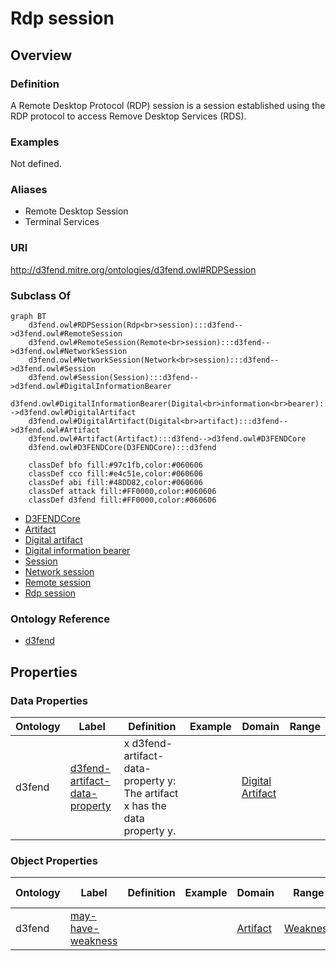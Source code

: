 # Rdp session

## Overview

### Definition
A Remote Desktop Protocol (RDP) session is a session established using the RDP protocol to access Remove Desktop Services (RDS).

### Examples
Not defined.

### Aliases
- Remote Desktop Session
- Terminal Services

### URI
http://d3fend.mitre.org/ontologies/d3fend.owl#RDPSession

### Subclass Of
```mermaid
graph BT
    d3fend.owl#RDPSession(Rdp<br>session):::d3fend-->d3fend.owl#RemoteSession
    d3fend.owl#RemoteSession(Remote<br>session):::d3fend-->d3fend.owl#NetworkSession
    d3fend.owl#NetworkSession(Network<br>session):::d3fend-->d3fend.owl#Session
    d3fend.owl#Session(Session):::d3fend-->d3fend.owl#DigitalInformationBearer
    d3fend.owl#DigitalInformationBearer(Digital<br>information<br>bearer):::d3fend-->d3fend.owl#DigitalArtifact
    d3fend.owl#DigitalArtifact(Digital<br>artifact):::d3fend-->d3fend.owl#Artifact
    d3fend.owl#Artifact(Artifact):::d3fend-->d3fend.owl#D3FENDCore
    d3fend.owl#D3FENDCore(D3FENDCore):::d3fend
    
    classDef bfo fill:#97c1fb,color:#060606
    classDef cco fill:#e4c51e,color:#060606
    classDef abi fill:#48DD82,color:#060606
    classDef attack fill:#FF0000,color:#060606
    classDef d3fend fill:#FF0000,color:#060606
```

- [D3FENDCore](/docs/ontology/reference/model/D3FENDCore/D3FENDCore.md)
- [Artifact](/docs/ontology/reference/model/D3FENDCore/Artifact/Artifact.md)
- [Digital artifact](/docs/ontology/reference/model/D3FENDCore/Artifact/Digital%20artifact/Digital%20artifact.md)
- [Digital information bearer](/docs/ontology/reference/model/D3FENDCore/Artifact/Digital%20artifact/Digital%20information%20bearer/Digital%20information%20bearer.md)
- [Session](/docs/ontology/reference/model/D3FENDCore/Artifact/Digital%20artifact/Digital%20information%20bearer/Session/Session.md)
- [Network session](/docs/ontology/reference/model/D3FENDCore/Artifact/Digital%20artifact/Digital%20information%20bearer/Session/Network%20session/Network%20session.md)
- [Remote session](/docs/ontology/reference/model/D3FENDCore/Artifact/Digital%20artifact/Digital%20information%20bearer/Session/Network%20session/Remote%20session/Remote%20session.md)
- [Rdp session](/docs/ontology/reference/model/D3FENDCore/Artifact/Digital%20artifact/Digital%20information%20bearer/Session/Network%20session/Remote%20session/Rdp%20session/Rdp%20session.md)


### Ontology Reference
- [d3fend](http://d3fend.mitre.org/ontologies/d3fend.owl#)

## Properties
### Data Properties
| Ontology | Label | Definition | Example | Domain | Range |
|----------|-------|------------|---------|--------|-------|
| d3fend | [d3fend-artifact-data-property](http://d3fend.mitre.org/ontologies/d3fend.owl#d3fend-artifact-data-property) | x d3fend-artifact-data-property y: The artifact x has the data property y. |  | [Digital Artifact](/docs/ontology/reference/model/D3FENDCore/Artifact/Digital%20artifact/Digital%20artifact.md) | []() |

### Object Properties
| Ontology | Label | Definition | Example | Domain | Range | Inverse Of |
|----------|-------|------------|---------|--------|-------|------------|
| d3fend | [may-have-weakness](http://d3fend.mitre.org/ontologies/d3fend.owl#may-have-weakness) |  |  | [Artifact](/docs/ontology/reference/model/D3FENDCore/Artifact/Artifact.md) | [Weakness](/docs/ontology/reference/model/D3FENDCore/Weakness/Weakness.md) | []() |

